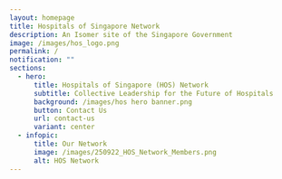 ```yaml
---
layout: homepage
title: Hospitals of Singapore Network
description: An Isomer site of the Singapore Government
image: /images/hos_logo.png
permalink: /
notification: ""
sections:
  - hero:
      title: Hospitals of Singapore (HOS) Network
      subtitle: Collective Leadership for the Future of Hospitals
      background: /images/hos hero banner.png
      button: Contact Us
      url: contact-us
      variant: center
  - infopic:
      title: Our Network
      image: /images/250922_HOS_Network_Members.png
      alt: HOS Network
---
```

